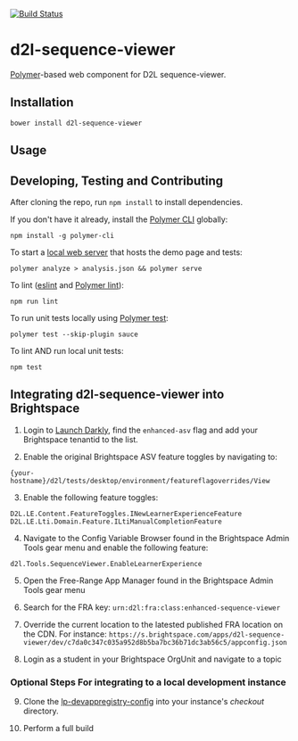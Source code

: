 [![Build Status](https://travis-ci.com/Brightspace/d2l-sequence-viewer.svg?token=s5DqGXfBESukCURszFfU&branch=master)](https://travis-ci.com/Brightspace/d2l-sequence-viewer)

# d2l-sequence-viewer

[Polymer](https://www.polymer-project.org)-based web component for D2L sequence-viewer.

## Installation

```shell
bower install d2l-sequence-viewer
```

## Usage

## Developing, Testing and Contributing

After cloning the repo, run `npm install` to install dependencies.

If you don't have it already, install the [Polymer CLI](https://www.polymer-project.org/2.0/docs/tools/polymer-cli) globally:

```shell
npm install -g polymer-cli
```

To start a [local web server](https://www.polymer-project.org/2.0/docs/tools/polymer-cli-commands#serve) that hosts the demo page and tests:

```shell
polymer analyze > analysis.json && polymer serve
```

To lint ([eslint](http://eslint.org/) and [Polymer lint](https://www.polymer-project.org/2.0/docs/tools/polymer-cli-commands#lint)):

```shell
npm run lint
```

To run unit tests locally using [Polymer test](https://www.polymer-project.org/2.0/docs/tools/polymer-cli-commands#tests):

```shell
polymer test --skip-plugin sauce
```

To lint AND run local unit tests:

```shell
npm test
```

## Integrating d2l-sequence-viewer into Brightspace

1.  Login to [Launch Darkly](https://app.launchdarkly.com/default/test/features/enhanced-asv/targetting), find the `enhanced-asv` flag and add your Brightspace tenantid to the list.

2.  Enable the original Brightspace ASV feature toggles by navigating to:

```
{your-hostname}/d2l/tests/desktop/environment/featureflagoverrides/View
```
3.  Enable the following feature toggles:

```
D2L.LE.Content.FeatureToggles.INewLearnerExperienceFeature
D2L.LE.Lti.Domain.Feature.ILtiManualCompletionFeature
```    

4.  Navigate to the Config Variable Browser found in the Brightspace Admin Tools gear menu and enable the following feature:
```
d2l.Tools.SequenceViewer.EnableLearnerExperience
```

5.  Open the Free-Range App Manager found in the Brightspace Admin Tools gear menu

6.  Search for the FRA key: `urn:d2l:fra:class:enhanced-sequence-viewer`

7.  Override the current location to the latested published FRA location on the CDN.  For instance:
`https://s.brightspace.com/apps/d2l-sequence-viewer/dev/c7da0c347c035a952d8b5ba7bc36b71dc3ab56c5/appconfig.json`

8.  Login as a student in your Brightspace OrgUnit and navigate to a topic


### Optional Steps For integrating to a local development instance

9.  Clone the [lp-devappregistry-config](https://git.dev.d2l/projects/CORE/repos/lp-devappregistry-config/browse) into your instance's _checkout_ directory.

10.  Perform a full build
